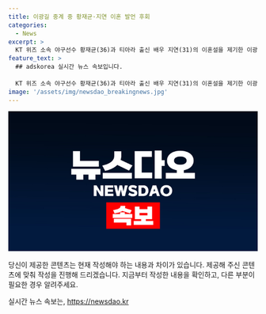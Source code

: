 ```yaml
---
title: 이광길 중계 중 황재균·지연 이혼 발언 후회
categories:
  - News
excerpt: >
  KT 위즈 소속 야구선수 황재균(36)과 티아라 출신 배우 지연(31)의 이혼설을 제기한 이광길 해설위원이 오해를 했다. 제가 잘못한 것이라고 사과했다. 이에 대해 이 위원은 황재균의 부진을 이혼 때문이라 주장했으나, 확인 없이 발언한 것이라고 설명했다. 또한, 황재균 부부에게 사과하며 잘살고 있는 집안을 섣불리 판단한 것이 잘못이라 덧붙였다.
feature_text: >
  ## adskorea 실시간 뉴스 속보입니다.

  KT 위즈 소속 야구선수 황재균(36)과 티아라 출신 배우 지연(31)의 이혼설을 제기한 이광길 해설위원이 오해를 했다. 제가 잘못한 것이라고 사과했다. 이에 대해 이 위원은 황재균의 부진을 이혼 때문이라 주장했으나, 확인 없이 발언한 것이라고 설명했다. 또한, 황재균 부부에게 사과하며 잘살고 있는 집안을 섣불리 판단한 것이 잘못이라 덧붙였다.
image: '/assets/img/newsdao_breakingnews.jpg'
---
```


<p><img src="/assets/img/newsdao_breakingnews.jpg" alt="adskorea 속보" /></p>

<p>당신이 제공한 콘텐츠는 현재 작성해야 하는 내용과 차이가 있습니다. 제공해 주신 콘텐츠에 맞춰 작성을 진행해 드리겠습니다. 지금부터 작성한 내용을 확인하고, 다른 부분이 필요한 경우 알려주세요.</p>
실시간 뉴스 속보는, <a href="https://newsdao.kr" rel="dofollow">https://newsdao.kr</a>


